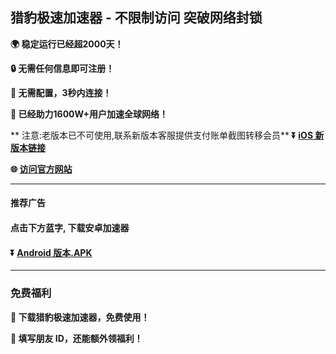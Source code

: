 ## 猎豹极速加速器 - 不限制访问 突破网络封锁 #
**:earth_africa: 稳定运行已经超2000天！**

**:lock: 无需任何信息即可注册！**

**:rocket: 无需配置，3秒内连接！**

**:man: 已经助力1600W+用户加速全球网络！**

** 注意:老版本已不可使用,联系新版本客服提供支付账单截图转移会员**
**:arrow_double_down: [iOS 新版本链接](https://apps.apple.com/cn/app/%E7%8C%8E%E8%B1%B9%E4%B8%80%E9%94%AE%E7%95%85%E6%B8%B8%E5%8A%A0%E9%80%9F%E5%99%A8vpn/id6463588302)**

**:globe_with_meridians: [访问官方网站](http://www.789vpn.xyz)** 
- - - -
#### 推荐广告
#### 点击下方蓝字, 下载安卓加速器
#### :arrow_double_down: [Android 版本.APK](http://share.789vpn.xyz/xgvpn.html?t=u5q6ok55)
---
### 免费福利
**:gift: 下载猎豹极速加速器，免费使用！**

**:gift: 填写朋友 ID，还能额外领福利！**
